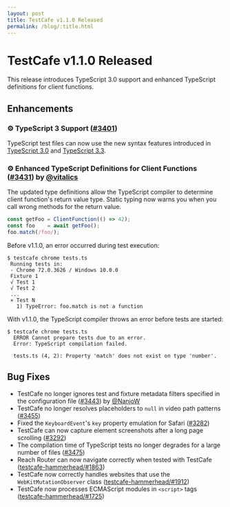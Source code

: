 ```yaml
---
layout: post
title: TestCafe v1.1.0 Released
permalink: /blog/:title.html
---
```

# TestCafe v1.1.0 Released

This release introduces TypeScript 3.0 support and enhanced TypeScript definitions for client functions.

<!--more-->

## Enhancements

### ⚙ TypeScript 3 Support ([#3401](https://github.com/DevExpress/testcafe/issues/3401))

TypeScript test files can now use the new syntax features introduced in [TypeScript 3.0](https://www.typescriptlang.org/docs/handbook/release-notes/typescript-3-0.html) and [TypeScript 3.3](https://www.typescriptlang.org/docs/handbook/release-notes/typescript-3-3.html).

### ⚙ Enhanced TypeScript Definitions for Client Functions ([#3431](https://github.com/DevExpress/testcafe/pull/3431)) by [@vitalics](https://github.com/vitalics)

The updated type definitions allow the TypeScript compiler to determine client function's return value type. Static typing now warns you when you call wrong methods for the return value.

```js
const getFoo = ClientFunction(() => 42);
const foo    = await getFoo();
foo.match(/foo/);
```

Before v1.1.0, an error occurred during test execution:

```text
$ testcafe chrome tests.ts
 Running tests in:
 - Chrome 72.0.3626 / Windows 10.0.0
 Fixture 1
 √ Test 1
 √ Test 2
 ...
 × Test N
   1) TypeError: foo.match is not a function
```

With v1.1.0, the TypeScript compiler throws an error before tests are started:

```text
$ testcafe chrome tests.ts
  ERROR Cannot prepare tests due to an error.
  Error: TypeScript compilation failed.

  tests.ts (4, 2): Property 'match' does not exist on type 'number'.
```

## Bug Fixes

* TestCafe no longer ignores test and fixture metadata filters specified in the configuration file ([#3443](https://github.com/DevExpress/testcafe/issues/3443)) by [@NanjoW](https://github.com/NanjoW)
* TestCafe no longer resolves placeholders to `null` in video path patterns ([#3455](https://github.com/DevExpress/testcafe/issues/3455))
* Fixed the `KeyboardEvent`'s `key` property emulation for Safari ([#3282](https://github.com/DevExpress/testcafe/issues/3282))
* TestCafe can now capture element screenshots after a long page scrolling ([#3292](https://github.com/DevExpress/testcafe/issues/3292))
* The compilation time of TypeScript tests no longer degrades for a large number of files ([#3475](https://github.com/DevExpress/testcafe/issues/3475))
* Reach Router can now navigate correctly when tested with TestCafe ([testcafe-hammerhead/#1863](https://github.com/DevExpress/testcafe-hammerhead/issues/1863))
* TestCafe now correctly handles websites that use the `WebKitMutationObserver` class ([testcafe-hammerhead/#1912](https://github.com/DevExpress/testcafe-hammerhead/issues/1912))
* TestCafe now processes ECMAScript modules in `<script>` tags ([testcafe-hammerhead/#1725](https://github.com/DevExpress/testcafe-hammerhead/issues/1725))
